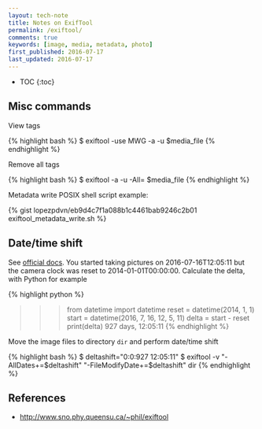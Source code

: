 ```yaml
---
layout: tech-note
title: Notes on ExifTool
permalink: /exiftool/
comments: true
keywords: [image, media, metadata, photo]
first_published: 2016-07-17
last_updated: 2016-07-17
---
```


* TOC
{:toc}

## Misc commands

View tags

{% highlight bash %}
$ exiftool -use MWG -a -u $media_file
{% endhighlight %}

Remove all tags

{% highlight bash %}
$ exiftool -a -u -All= $media_file
{% endhighlight %}

Metadata write POSIX shell script example:

{% gist lopezpdvn/eb9d4c7f1a088b1c4461bab9246c2b01 exiftool_metadata_write.sh %}

## Date/time shift

See [official docs](http://www.sno.phy.queensu.ca/~phil/exiftool/#shift). You
started taking pictures on 2016-07-16T12:05:11 but the camera clock was reset
to 2014-01-01T00:00:00. Calculate the delta, with Python for example

{% highlight python %}
>>> from datetime import datetime
>>> reset = datetime(2014, 1, 1)
>>> start = datetime(2016, 7, 16, 12, 5, 11)
>>> delta = start - reset
>>> print(delta)
927 days, 12:05:11
{% endhighlight %}

Move the image files to directory `dir` and perform date/time shift

{% highlight bash %}
$ deltashift="0:0:927 12:05:11"
$ exiftool -v "-AllDates+=$deltashift" "-FileModifyDate+=$deltashift" dir
{% endhighlight %}

## References

- <http://www.sno.phy.queensu.ca/~phil/exiftool>
